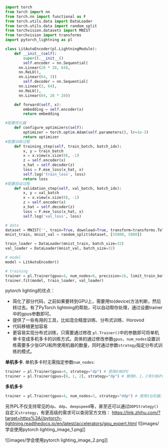 


```python
import torch
from torch import nn
from torch.nn import functional as F
from torch.utils.data import DataLoader
from torch.utils.data import random_split
from torchvision.datasets import MNIST
from torchvision import transforms
import pytorch_lightning as pl

class LitAutoEncoder(pl.LightningModule):
	def __init__(self):
		super().__init__()
		self.encoder = nn.Sequential(
      nn.Linear(28 * 28, 64),
      nn.ReLU(),
      nn.Linear(64, 3))
		self.decoder = nn.Sequential(
      nn.Linear(3, 64),
      nn.ReLU(),
      nn.Linear(64, 28 * 28))

	def forward(self, x):
		embedding = self.encoder(x)
		return embedding

#配置优化器
	def configure_optimizers(self):
		optimizer = torch.optim.Adam(self.parameters(), lr=1e-3)
		return optimizer
#配置训练过程
	def training_step(self, train_batch, batch_idx):
		x, y = train_batch
		x = x.view(x.size(0), -1)
		z = self.encoder(x)    
		x_hat = self.decoder(z)
		loss = F.mse_loss(x_hat, x)
		self.log('train_loss', loss)
		return loss
#配置验证过程
	def validation_step(self, val_batch, batch_idx):
		x, y = val_batch
		x = x.view(x.size(0), -1)
		z = self.encoder(x)
		x_hat = self.decoder(z)
		loss = F.mse_loss(x_hat, x)
		self.log('val_loss', loss)

# data
dataset = MNIST('', train=True, download=True, transform=transforms.ToTensor())
mnist_train, mnist_val = random_split(dataset, [55000, 5000])

train_loader = DataLoader(mnist_train, batch_size=32)
val_loader = DataLoader(mnist_val, batch_size=32)

# model
model = LitAutoEncoder()

# training
trainer = pl.Trainer(gpus=4, num_nodes=8, precision=16, limit_train_batches=0.5)
trainer.fit(model, train_loader, val_loader)
```

pytorch lighting的优点：

- 简化了部分代码，之前如果要转到GPU上，需要用to(device)方法判断，然后转过去。有了PyTorch lightning的帮助，可以自动帮你处理，通过设置trainer中的gpus参数即可。
- 提供了一些有用的工具，比如混合精度训练、分布式训练、Horovod
- 代码移植更加容易
- 更容易实现分布式训练，只需要通过修改 `pl.Trainer()`中的参数即可将单机单卡变成多机多卡的训练方式。具体的通过修改参数`gpus`、`num_nodes`设置训练需要多少张GPU和所使用机器的数量，同时通过参数`strategy`指定分布式训练的模式。

**单机多卡**. 单机多卡时无需指定参数`num_nodes`:

```python
trainer = pl.Trainer(gpus=4, strategy="dp") # 使用4块GPU
trainer = pl.Trainer(gpus=[0, 1, 2], strategy="dp") # 使用0，1，2号3块GPu
```

**多机多卡**

```python
trainer = pl.Trainer(gpus=4, num_nodes=3, strategy="ddp") # 使用3台机器，每个机器4块GPU，总共12张GPU
```

另外PL不仅支持常见的`dp`、`ddp`、`deepspeed`等，甚至还可以通过`DDPStrategy()`自定义`strategy`，有更高级的需求可以查阅官方文档：
https://link.zhihu.com/?target=https%3A//pytorch-lightning.readthedocs.io/en/latest/accelerators/gpu_expert.html
![[images/学会使用pytorch lighting_image_1.png]]


![[images/学会使用pytorch lighting_image_2.png]]